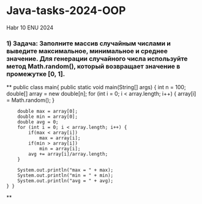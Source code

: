 # Java-tasks-2024-OOP
Habr 10 ENU 2024

### 1) Задача: Заполните массив случайным числами и выведите максимальное, минимальное и среднее значение. Для генерации случайного числа используйте метод Math.random(), который возвращает значение в промежутке [0, 1].
**
public class main{
    public static void main(String[] args) {
        int n = 100;
        double[] array = new double[n];
        for (int i = 0; i < array.length; i++) {
            array[i] = Math.random();
        }

        double max = array[0]; 
        double min = array[0];
        double avg = 0;
        for (int i = 0; i < array.length; i++) {
            if(max < array[i])
                max = array[i];
            if(min > array[i])
                min = array[i];
            avg += array[i]/array.length;
        }

        System.out.println("max = " + max);
        System.out.println("min = " + min);
        System.out.println("avg = " + avg);
    } }
**
